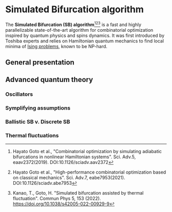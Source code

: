 # Simulated Bifurcation algorithm

The **Simulated Bifurcation (SB) algorithm**[^1][^2][^3] is a fast and highly parallelizable state-of-the-art algorithm for combinatorial optimization inspired by quantum physics and spins dynamics. It was first introduced by Toshiba experts and relies on Hamiltonian quantum mechanics to find local minima of [Ising problems](quadratic_optimization.md#ising-model), known to be NP-hard.

## General presentation

<!--
    TODO:
    - simple and general presentation of the algorithm
    - inputs / outputs
    - parallelization
-->

## Advanced quantum theory

<!-- TODO -->

### Oscillators

<!-- TODO -->

### Symplifying assumptions

<!-- TODO -->

### Ballistic SB v. Discrete SB

<!-- TODO -->

### Thermal fluctuations

<!-- TODO -->

[^1]: Hayato Goto et al., "Combinatorial optimization by simulating adiabatic bifurcations in nonlinear Hamiltonian systems". Sci. Adv.5, eaav2372(2019). DOI:10.1126/sciadv.aav2372

[^2]: Hayato Goto et al., "High-performance combinatorial optimization based on classical mechanics". Sci. Adv.7, eabe7953(2021). DOI:10.1126/sciadv.abe7953

[^3]: Kanao, T., Goto, H. "Simulated bifurcation assisted by thermal fluctuation". Commun Phys 5, 153 (2022). https://doi.org/10.1038/s42005-022-00929-9
